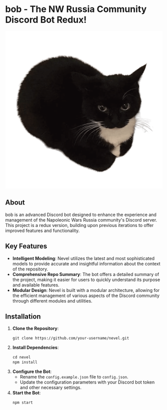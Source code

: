# bob - The NW Russia Community Discord Bot Redux!

![repository icon](Bob-icon.png)
## About
bob is an advanced Discord bot designed to enhance the experience and management of the Napoleonic Wars Russia community's Discord server. This project is a redux version, building upon previous iterations to offer improved features and functionality.

## Key Features
- **Intelligent Modeling**: Nevel utilizes the latest and most sophisticated models to provide accurate and insightful information about the context of the repository.
- **Comprehensive Repo Summary**: The bot offers a detailed summary of the project, making it easier for users to quickly understand its purpose and available features.
- **Modular Design**: Nevel is built with a modular architecture, allowing for the efficient management of various aspects of the Discord community through different modules and utilities.

## Installation
1. **Clone the Repository**:
   ```
   git clone https://github.com/your-username/nevel.git
   ```
2. **Install Dependencies**:
   ```
   cd nevel
   npm install
   ```
3. **Configure the Bot**:
   - Rename the `config.example.json` file to `config.json`.
   - Update the configuration parameters with your Discord bot token and other necessary settings.
4. **Start the Bot**:
   ```
   npm start
   ```

